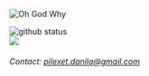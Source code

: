 ![Oh God Why](https://media1.tenor.com/images/467d353f7e2d43563ce13fddbb213709/tenor.gif?itemid=12136175)

<a><img src="https://github-readme-stats.vercel.app/api?username=realuntitledstudio&show_icons=true&theme=material-palenight&count_private=true" alt="github status"/> <br> <img src="https://github-readme-stats.vercel.app/api/top-langs/?username=realuntitledstudio&layout=compact&theme=material-palenight"/></a>

###### Contact: [pilexet.danila@gmail.com](https://www.youtube.com/watch?v=dQw4w9WgXcQ)
